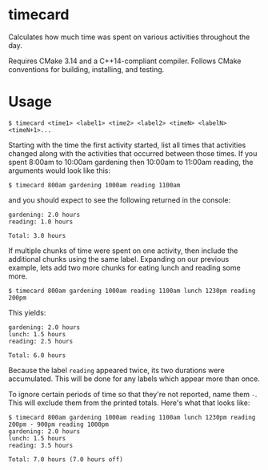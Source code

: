 # timecard

Calculates how much time was spent on various activities throughout the day.

Requires CMake 3.14 and a C++14-compliant compiler. Follows CMake conventions for building, installing, and testing.

# Usage
```
$ timecard <time1> <label1> <time2> <label2> <timeN> <labelN> <timeN+1>...
```

Starting with the time the first activity started, list all times that activities changed along with the activities that occurred between those times. If you spent 8:00am to 10:00am gardening then 10:00am to 11:00am reading, the arguments would look like this:

```
$ timecard 800am gardening 1000am reading 1100am
```

and you should expect to see the following returned in the console:

```
gardening: 2.0 hours
reading: 1.0 hours

Total: 3.0 hours
```

If multiple chunks of time were spent on one activity, then include the additional chunks using the same label. Expanding on our previous example, lets add two more chunks for eating lunch and reading some more.

```
$ timecard 800am gardening 1000am reading 1100am lunch 1230pm reading 200pm
```

This yields:

```
gardening: 2.0 hours
lunch: 1.5 hours
reading: 2.5 hours

Total: 6.0 hours
```

Because the label `reading` appeared twice, its two durations were accumulated. This will be done for any labels which appear more than once.

To ignore certain periods of time so that they're not reported, name them `-`. This will exclude them from the printed totals. Here's what that looks like:

```
$ timecard 800am gardening 1000am reading 1100am lunch 1230pm reading 200pm - 900pm reading 1000pm
gardening: 2.0 hours
lunch: 1.5 hours
reading: 3.5 hours

Total: 7.0 hours (7.0 hours off)
```
